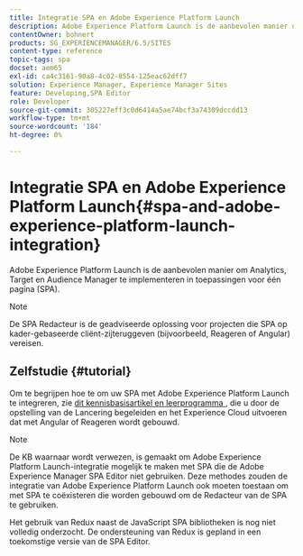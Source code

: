 ```yaml
---
title: Integratie SPA en Adobe Experience Platform Launch
description: Adobe Experience Platform Launch is de aanbevolen manier om Analytics, Target en Audience Manager in SPA te implementeren.
contentOwner: bohnert
products: SG_EXPERIENCEMANAGER/6.5/SITES
content-type: reference
topic-tags: spa
docset: aem65
exl-id: ca4c3161-90a8-4c02-8554-125eac62dff7
solution: Experience Manager, Experience Manager Sites
feature: Developing,SPA Editor
role: Developer
source-git-commit: 305227eff3c0d6414a5ae74bcf3a74309dccdd13
workflow-type: tm+mt
source-wordcount: '184'
ht-degree: 0%

---
```


# Integratie SPA en Adobe Experience Platform Launch{#spa-and-adobe-experience-platform-launch-integration}

Adobe Experience Platform Launch is de aanbevolen manier om Analytics, Target en Audience Manager te implementeren in toepassingen voor één pagina (SPA).

>[!NOTE]
>
>De SPA Redacteur is de geadviseerde oplossing voor projecten die SPA op kader-gebaseerde cliënt-zijteruggeven (bijvoorbeeld, Reageren of Angular) vereisen.

## Zelfstudie {#tutorial}

Om te begrijpen hoe te om uw SPA met Adobe Experience Platform Launch te integreren, zie [ dit kennisbasisartikel en leerprogramma ](https://experienceleague.adobe.com/docs/experience-manager-learn/sites/spa-editor/spa-editor-framework-feature-video-use.html), die u door de opstelling van de Lancering begeleiden en het Experience Cloud uitvoeren dat met Angular of Reageren wordt gebouwd.

>[!NOTE]
>
>De KB waarnaar wordt verwezen, is gemaakt om Adobe Experience Platform Launch-integratie mogelijk te maken met SPA die de Adobe Experience Manager SPA Editor niet gebruiken. Deze methodes zouden de integratie van Adobe Experience Platform Launch ook moeten toestaan om met SPA te coëxisteren die worden gebouwd om de Redacteur van de SPA te gebruiken.
>
>Het gebruik van Redux naast de JavaScript SPA bibliotheken is nog niet volledig onderzocht. De ondersteuning van Redux is gepland in een toekomstige versie van de SPA Editor.
